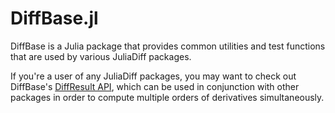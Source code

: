 # DiffBase.jl

DiffBase is a Julia package that provides common utilities and test functions that
are used by various JuliaDiff packages.

If you're a user of any JuliaDiff packages, you may want to check out DiffBase's
[DiffResult API](diffresult.md), which can be used in conjunction with other packages
in order to compute multiple orders of derivatives simultaneously.
